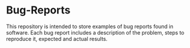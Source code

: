 # Bug-Reports
This repository is intended to store examples of bug reports found in software. Each bug report includes a description of the problem, steps to reproduce it, expected and actual results.
